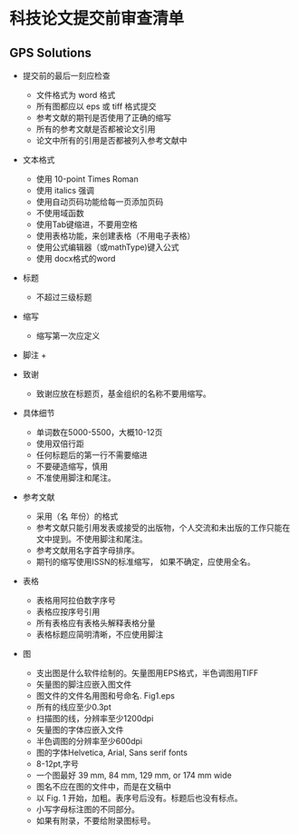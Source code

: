 # 科技论文提交前审查清单

## GPS Solutions

- 提交前的最后一刻应检查
    + 文件格式为 word 格式
    + 所有图都应以 eps 或 tiff 格式提交
    + 参考文献的期刊是否使用了正确的缩写
    + 所有的参考文献是否都被论文引用
    + 论文中所有的引用是否都被列入参考文献中

- 文本格式
    + 使用 10-point Times Roman
    + 使用 italics 强调
    + 使用自动页码功能给每一页添加页码
    + 不使用域函数
    + 使用Tab键缩进，不要用空格
    + 使用表格功能，来创建表格（不用电子表格）
    + 使用公式编辑器（或mathType)键入公式
    + 使用 docx格式的word
- 标题
    + 不超过三级标题

- 缩写
    + 缩写第一次应定义
- 脚注
    + 
- 致谢
    + 致谢应放在标题页，基金组织的名称不要用缩写。
- 具体细节
    + 单词数在5000-5500，大概10-12页
    + 使用双倍行距
    + 任何标题后的第一行不需要缩进
    + 不要硬造缩写，慎用
    + 不准使用脚注和尾注。

- 参考文献
    + 采用（名 年份）的格式
    + 参考文献只能引用发表或接受的出版物，个人交流和未出版的工作只能在文中提到。不使用脚注和尾注。
    + 参考文献用名字首字母排序。
    + 期刊的缩写使用ISSN的标准缩写， 如果不确定，应使用全名。
- 表格
    + 表格用阿拉伯数字序号
    + 表格应按序号引用
    + 所有表格应有表格头解释表格分量
    + 表格标题应简明清晰，不应使用脚注
- 图
    + 支出图是什么软件绘制的。矢量图用EPS格式，半色调图用TIFF
    + 矢量图的脚注应嵌入图文件
    + 图文件的文件名用图和号命名. Fig1.eps
    + 所有的线应至少0.3pt
    + 扫描图的线，分辨率至少1200dpi
    + 矢量图的字体应嵌入文件
    + 半色调图的分辨率至少600dpi
    + 图的字体Helvetica, Arial, Sans serif fonts
    + 8-12pt,字号
    + 一个图最好 39 mm, 84 mm, 129 mm, or 174 mm wide
    + 图名不应在图的文件中，而是在文稿中
    + 以 Fig. 1 开始，加粗。表序号后没有。标题后也没有标点。
    + 小写字母标注图的不同部分。
    + 如果有附录，不要给附录图标号。